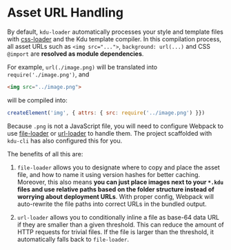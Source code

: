 # Asset URL Handling

By default, `kdu-loader` automatically processes your style and template files with [css-loader](https://github.com/webpack/css-loader) and the Kdu template compiler. In this compilation process, all asset URLs such as `<img src="...">`, `background: url(...)` and CSS `@import` are **resolved as module dependencies**.

For example, `url(./image.png)` will be translated into `require('./image.png')`, and

``` html
<img src="../image.png">
```

will be compiled into:

``` js
createElement('img', { attrs: { src: require('../image.png') }})
```

Because `.png` is not a JavaScript file, you will need to configure Webpack to use [file-loader](https://github.com/webpack/file-loader) or [url-loader](https://github.com/webpack/url-loader) to handle them. The project scaffolded with `kdu-cli` has also configured this for you.

The benefits of all this are:

1. `file-loader` allows you to designate where to copy and place the asset file, and how to name it using version hashes for better caching. Moreover, this also means **you can just place images next to your `*.kdu` files and use relative paths based on the folder structure instead of worrying about deployment URLs**. With proper config, Webpack will auto-rewrite the file paths into correct URLs in the bundled output.

2. `url-loader` allows you to conditionally inline a file as base-64 data URL if they are smaller than a given threshold. This can reduce the amount of HTTP requests for trivial files. If the file is larger than the threshold, it automatically falls back to `file-loader`.

